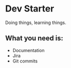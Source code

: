 # Dev Starter 
Doing things, learning things.

## What you need is:
- Documentation
- Jira
- Git commits
